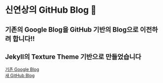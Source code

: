 # 신연상의 GitHub Blog 🌟
## 기존의 Google Blog을 GitHub 기반의 Blog으로 이전하려 합니다!!  
## Jekyll의 Texture Theme 기반으로 만들었습니다

[기존 Google Blog][Google-blog]  
[새 GitHub Blog][Github-blog]

[Google-blog]: https://yxxshin-study.blogspot.com/
[Github-blog]: https://yxxshin.github.io/